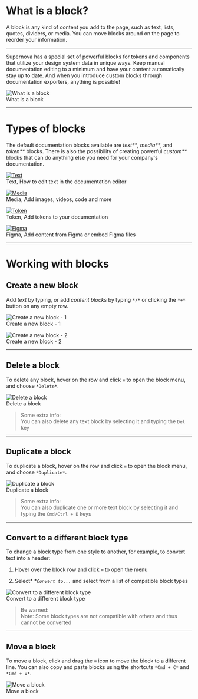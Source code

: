 
# What is a block?

A block is any kind of content you add to the page, such as text, lists, quotes, dividers, or media. You can move blocks around on the page to reorder your information.

---

Supernova has a special set of powerful blocks for tokens and components that utilize your design system data in unique ways. Keep manual documentation editing to a minimum and have your content automatically stay up to date. And when you introduce custom blocks through documentation exporters, anything is possible!

  
![What is a block](https://studio-assets.supernova.io/design-systems/6475/015815b5-1196-4e73-b3f5-f905831709a1.png?Expires=1972252800&Policy=eyJTdGF0ZW1lbnQiOlt7IlJlc291cmNlIjoiaHR0cHM6Ly9zdHVkaW8tYXNzZXRzLnN1cGVybm92YS5pby9kZXNpZ24tc3lzdGVtcy82NDc1LzAxNTgxNWI1LTExOTYtNGU3My1iM2Y1LWY5MDU4MzE3MDlhMS5wbmciLCJDb25kaXRpb24iOnsiRGF0ZUxlc3NUaGFuIjp7IkFXUzpFcG9jaFRpbWUiOjE5NzIyNTI4MDB9fX1dfQ__&Signature=TIcoFqroVLduSF0iHkrAOlUNM4EHSukctt2w47v0FNe7~ADXlOiCKGj8AH0iaPC3JTz2PE0alkaH3ZU5SiN3YxGtG4NjFDtjhr8YE-MKESvfMhR~mOpC8ZF3vARE1MGtocEXbK7T4w4tbOrLkx4PIXrCw9ftMZ7asvc8a93N0vWRD8JDr7O1RCYt42pUN367Uv4y4S12kmlgsRi6y0VEfQXt4A9o-3BI8VbfbR4SeThkPxnyIc5xrfcDOs2WtSOjvGXhLJmT6S1cY4fJTinxVedsxK3RS1-dOvAUKySRiMggCVHM7QpAXgADsJPc2r9ZjyotvDTCkiYw9wYTaisvQw__&Key-Pair-Id=APKAJGK34LCCAUR7N6LA)  
What is a block  


---

# Types of blocks

The default documentation blocks available are _text**_, _media**_, and _token**_ blocks. There is also the possibility of creating powerful _custom**_ blocks that can do anything else you need for your company's documentation.

  
[![Text](https://studio-assets.supernova.io/design-systems/6475/2f4ea262-ff12-4980-ab05-3c7f067725d5.png?Expires=1972252800&Policy=eyJTdGF0ZW1lbnQiOlt7IlJlc291cmNlIjoiaHR0cHM6Ly9zdHVkaW8tYXNzZXRzLnN1cGVybm92YS5pby9kZXNpZ24tc3lzdGVtcy82NDc1LzJmNGVhMjYyLWZmMTItNDk4MC1hYjA1LTNjN2YwNjc3MjVkNS5wbmciLCJDb25kaXRpb24iOnsiRGF0ZUxlc3NUaGFuIjp7IkFXUzpFcG9jaFRpbWUiOjE5NzIyNTI4MDB9fX1dfQ__&Signature=fK9rKVr2NpB9X8rMVT~SsbNyzA-Pe0bJvasIF4A44N8mdJ4aXb8egrrCgyhIbG2IJHt51QzqFEakUbUN3sbEgqoHi~2OPVC58hK9pF-vTXlIbGUf8VlChG~l9j2d1ZenCaqTSQ9fH0zhM7OtN0Z8Z3wU3k19ZxcGNJEn-4INEbOsd4CJ860kITfxRDaQJeZLtC6EUAyXX5yWniO8qJ45893S6jYtJyAeHNUdHcfuBloAt-E8cLDMElE0AYF9JI93gu5VA2emz-Py9c87OqTmLuZkkhKRA45piSwXyosRpPC9ZvtCHA0jUQL26qPZkvP9QTMEouSDgq-pPUSEBXBJNw__&Key-Pair-Id=APKAJGK34LCCAUR7N6LA)](../documentation/types-of-blocks/text/text.md)  
Text, How to edit text in the documentation editor  
  
[![Media](https://studio-assets.supernova.io/design-systems/6475/3ca092e6-9b7f-4fcf-86e6-0b990d7cffa7.png?Expires=1972252800&Policy=eyJTdGF0ZW1lbnQiOlt7IlJlc291cmNlIjoiaHR0cHM6Ly9zdHVkaW8tYXNzZXRzLnN1cGVybm92YS5pby9kZXNpZ24tc3lzdGVtcy82NDc1LzNjYTA5MmU2LTliN2YtNGZjZi04NmU2LTBiOTkwZDdjZmZhNy5wbmciLCJDb25kaXRpb24iOnsiRGF0ZUxlc3NUaGFuIjp7IkFXUzpFcG9jaFRpbWUiOjE5NzIyNTI4MDB9fX1dfQ__&Signature=TlqNgz9LEe-KQBqPCO8o2mdICaT5rmp6p4g6SLDBmFClLWr3~mh~bK6mOyYX4d7tVuiZBv4GUa9X5KYfE6W~u3b3fsBMyNuZ9N1v~7w38iSzcJry4iGdwfUfw0x9xIhdYHEroWXKE6~FC3V~o9LhJ5rwoERKL8UkgDg64lpF659QjwsTS8FU-2RZXeqPdEHz-ZZhHo0txhIkBasfN0nCzJ1WkBezz0e-NYPEq3g1Giot-fxQsUe1rjwHCTZjH0octSjfozgW4z8jybb99m9IBr8hrueGceuCZkD1woPjBt6s-EvP9UulgOH4eB5RxyX5uOXN0Cg-gcUu~fV7hnzd8g__&Key-Pair-Id=APKAJGK34LCCAUR7N6LA)](../documentation/types-of-blocks/image/image-1.md)  
Media, Add images, videos, code and more  
  
[![Token](https://studio-assets.supernova.io/design-systems/6475/e7994c42-b222-498b-a5dc-ec04af7d1eac.png?Expires=1972252800&Policy=eyJTdGF0ZW1lbnQiOlt7IlJlc291cmNlIjoiaHR0cHM6Ly9zdHVkaW8tYXNzZXRzLnN1cGVybm92YS5pby9kZXNpZ24tc3lzdGVtcy82NDc1L2U3OTk0YzQyLWIyMjItNDk4Yi1hNWRjLWVjMDRhZjdkMWVhYy5wbmciLCJDb25kaXRpb24iOnsiRGF0ZUxlc3NUaGFuIjp7IkFXUzpFcG9jaFRpbWUiOjE5NzIyNTI4MDB9fX1dfQ__&Signature=lMljzv355ILXSCKkNUfhQuM9XmDKihOt-8loCXljXnmE3hpPhViWe3fI7i7L77083ssayLyfBj5gcxLBSRkZQgKlaS3zXRtizL8-IlqzjC6QWK3t1t~S5N30-ca6lRiEnQN4AT9mwkN1La03TCzFfo0j8o7jWaoAgPRubqw457uCBp6mmFymg4QI5QG4Ytqa-L0y3t6lRI8XdkLAYs3Y8GSbNWE2bpkAJzN0I61Ou3iE8V2470nTytUljiV-UMfpboxNYtDU4yP-~67OnSpvlde3JceLNeYZrzLvXFfpP25zykouTQOCLiFUqjFV1A~AFuv6BghZndtM2JBREh8WxA__&Key-Pair-Id=APKAJGK34LCCAUR7N6LA)](../documentation/types-of-blocks/tokens/general.md)  
Token, Add tokens to your documentation  
  
[![Figma](https://studio-assets.supernova.io/design-systems/6475/3e5f0379-f783-453f-b6c6-4d8e46d179ec.png?Expires=1972252800&Policy=eyJTdGF0ZW1lbnQiOlt7IlJlc291cmNlIjoiaHR0cHM6Ly9zdHVkaW8tYXNzZXRzLnN1cGVybm92YS5pby9kZXNpZ24tc3lzdGVtcy82NDc1LzNlNWYwMzc5LWY3ODMtNDUzZi1iNmM2LTRkOGU0NmQxNzllYy5wbmciLCJDb25kaXRpb24iOnsiRGF0ZUxlc3NUaGFuIjp7IkFXUzpFcG9jaFRpbWUiOjE5NzIyNTI4MDB9fX1dfQ__&Signature=BYK6Ztd417Z9X-eZUAFmtEQwx2Sdlni7hgxfJrnKKqPAMzMYVKC2bCVZN6Kiy3avMIROHe6e9AqudpyE90vf0gdUpqjZtx0uC-sbFru1IwTnpJ14NgWJfew-NRtYlBTuYBKIqk605VC-copfgYx4fuVq0Z1-HfRLKEw1DcHjtkgWY7brBakBmeycF-EDW42KHpwYI8DRL9zP~2l6vlw-TYENphUZoefX~iJSI3rwbTtOqDAL-f8HCk337QWki1qVjQbRbDLWRRAqCzrU7IR-kNvgrTQuS2C0RXj~fy45gAUW5nVWOElGpJhmmh3S3twx5ah7Lk5UIoL--PJDcdFKBw__&Key-Pair-Id=APKAJGK34LCCAUR7N6LA)](../documentation/types-of-blocks/image/render-figma-frame.md)  
Figma, Add content from Figma or embed Figma files  
  


---

# Working with blocks

## Create a new block

Add *text* by typing, or add *content blocks* by typing `*/*` or clicking the `*+*` button on any empty row.

  
![Create a new block - 1](https://studio-assets.supernova.io/design-systems/6475/e79c923f-78e9-4d3c-8588-4b0bc0e680d1.png?Expires=1972252800&Policy=eyJTdGF0ZW1lbnQiOlt7IlJlc291cmNlIjoiaHR0cHM6Ly9zdHVkaW8tYXNzZXRzLnN1cGVybm92YS5pby9kZXNpZ24tc3lzdGVtcy82NDc1L2U3OWM5MjNmLTc4ZTktNGQzYy04NTg4LTRiMGJjMGU2ODBkMS5wbmciLCJDb25kaXRpb24iOnsiRGF0ZUxlc3NUaGFuIjp7IkFXUzpFcG9jaFRpbWUiOjE5NzIyNTI4MDB9fX1dfQ__&Signature=Cu5hIFhSOvhe2kz0v0sQ-TyHhN9wAO6uDGjpsl-tSCmR1lYjHwtB6i8nFhuLnGNcxA8L~YuLXSMYwrPBQvgKbFgEZy5WVE3tiQ5f9h7QSaOipfknuwwrCf-ZsiCxiX0YKS0S1QbDbrJIgU4XKA6e4IgQSdUeyUZpfRlDsDY9vYUvTlXqpZnpHBBMty6~y~uwFQycMNYO2BK2ex2Vg2iyFLeo7aeix2ek5eltM5pipQ7KXgFNYoLkUFUWEXgxk2KEKsH5dZMaS4m4SM8d7XzfSEuWYeDpEGEFCfbH5UYUodQU-bvs6d13DJk3KOE30~-~WWcb7jQDQdE5b~oSGnHP5Q__&Key-Pair-Id=APKAJGK34LCCAUR7N6LA)  
Create a new block - 1  


  
![Create a new block - 2](https://studio-assets.supernova.io/design-systems/6475/6428631b-0047-442a-bceb-d22e996e7f42.png?Expires=1972252800&Policy=eyJTdGF0ZW1lbnQiOlt7IlJlc291cmNlIjoiaHR0cHM6Ly9zdHVkaW8tYXNzZXRzLnN1cGVybm92YS5pby9kZXNpZ24tc3lzdGVtcy82NDc1LzY0Mjg2MzFiLTAwNDctNDQyYS1iY2ViLWQyMmU5OTZlN2Y0Mi5wbmciLCJDb25kaXRpb24iOnsiRGF0ZUxlc3NUaGFuIjp7IkFXUzpFcG9jaFRpbWUiOjE5NzIyNTI4MDB9fX1dfQ__&Signature=bqM4zmFrzERQvtWpY3qKLJA4cNKwqIN8lnpmEn9BIGFKdb-gMyrUQOxaDH3U1eGLf4~A0IQZv38Llqm-zCetYnbh6u53LtnktmgRYa60CIIuI815O26Ner30wEXf8sEH9wG88MYTdmrwIYkBLWi7PVkF4jT4mym9wLFjVDJzZuqV5VS9cK5guIwNCYa1Ln9nTFaf533bI1A2JdO4l2XtQNjo9GjDC2hoJk-KZqCwTty14zbZ~GtpB-VGlXGqEzTIoytLCZwugO2nE2oNNKO2BszGPuWf9fvm5fojTw6ZKc-Z9mYWSa2SqfG19f5GQVc1SjuvShD67jGCyyV2P-FwbQ__&Key-Pair-Id=APKAJGK34LCCAUR7N6LA)  
Create a new block - 2  


---

## Delete a block

To delete any block, hover on the row and click *`≡`* to open the block menu, and choose `*Delete*`. 

  
![Delete a block](https://studio-assets.supernova.io/design-systems/6475/cf239060-6d10-477c-9d88-876b326809f3.png?Expires=1972252800&Policy=eyJTdGF0ZW1lbnQiOlt7IlJlc291cmNlIjoiaHR0cHM6Ly9zdHVkaW8tYXNzZXRzLnN1cGVybm92YS5pby9kZXNpZ24tc3lzdGVtcy82NDc1L2NmMjM5MDYwLTZkMTAtNDc3Yy05ZDg4LTg3NmIzMjY4MDlmMy5wbmciLCJDb25kaXRpb24iOnsiRGF0ZUxlc3NUaGFuIjp7IkFXUzpFcG9jaFRpbWUiOjE5NzIyNTI4MDB9fX1dfQ__&Signature=PfBigilKIYgJSSaTxDxVN59mdaR-0xTDzWY2eVNJJdtIUkqSAlI2LBlUnhZ~hnXq8RTENxbJRjBPzHBkwrpSvt9-GPZ5eG~EZ0fOEok8TEe8Ix0Y61Sh43mzXlROoJdSjjm20wO-NjA7FAP-Cidv1TZ0o7wh5SUEKzm9DbpGkRkh4M8EOXeYdwPo6UM4i6tjG-T7mY6JmTE8gF3DFOlxzurcLdR-IDlKjPWE8eBLHHpyDx6P4fMhb6LGdJlF9GwoYA-zgsKwuybm0FE72UcvIPqvazSOIIh7u9mR4bQKG03GVBPTCFQZF5Rl75wHQAhN87wPv1RT-Y9OWuNaEXFgXQ__&Key-Pair-Id=APKAJGK34LCCAUR7N6LA)  
Delete a block  


> Some extra info:  
> You can also delete any text block by selecting it and typing the `Del` key

---

## Duplicate a block

To duplicate a block, hover on the row and click *`≡`* to open the block menu, and choose `*Duplicate*`. 

  
![Duplicate a block](https://studio-assets.supernova.io/design-systems/6475/ddd06c6b-5c51-48f9-ae4a-0f34a8c228ff.png?Expires=1972252800&Policy=eyJTdGF0ZW1lbnQiOlt7IlJlc291cmNlIjoiaHR0cHM6Ly9zdHVkaW8tYXNzZXRzLnN1cGVybm92YS5pby9kZXNpZ24tc3lzdGVtcy82NDc1L2RkZDA2YzZiLTVjNTEtNDhmOS1hZTRhLTBmMzRhOGMyMjhmZi5wbmciLCJDb25kaXRpb24iOnsiRGF0ZUxlc3NUaGFuIjp7IkFXUzpFcG9jaFRpbWUiOjE5NzIyNTI4MDB9fX1dfQ__&Signature=ia8C2Ult413z0~sWhzfEQCNt592F4XuEjgtf-1~qsOGk0bh2-qlZiaEemG~4kBK9eDL-opzxj4Sa8i~rrjAq0zKLx44mbMiY9O3Jp3xVQBMLjaY01kvF4ZzBMkE7JzWva6DTtLdJaZWSNGVaG8Rv-aCNdwbpr7AhF5P0weVK7PHgLiAgmnJAuPiVaY070beoq~D9HouI1RnEUcT8WVOS5xrM-DYlbEZumI6jBdM2aZy4q8NmKIuY2LqhFkXn9D2l9yqJuh1720uaxuEKGYtlsGiR~gcDfJ~tEqyQM2hHXmsy7Mi5Qm5AfDuizns8A7IHawYQITXxXnCM8Zk8Mod3eQ__&Key-Pair-Id=APKAJGK34LCCAUR7N6LA)  
Duplicate a block  


> Some extra info:  
> You can also duplicate one or more text block by selecting it and typing the `Cmd/Ctrl + D` keys

---

## Convert to a different block type

To change a block type from one style to another, for example, to convert text into a header:

1. Hover over the block row and click *`≡`* to open the menu

1. Select* **`Convert to...`* and select from a list of compatible block types

  
![Convert to a different block type](https://studio-assets.supernova.io/design-systems/6475/9a548f49-317e-42a4-9060-9c433811c202.png?Expires=1972252800&Policy=eyJTdGF0ZW1lbnQiOlt7IlJlc291cmNlIjoiaHR0cHM6Ly9zdHVkaW8tYXNzZXRzLnN1cGVybm92YS5pby9kZXNpZ24tc3lzdGVtcy82NDc1LzlhNTQ4ZjQ5LTMxN2UtNDJhNC05MDYwLTljNDMzODExYzIwMi5wbmciLCJDb25kaXRpb24iOnsiRGF0ZUxlc3NUaGFuIjp7IkFXUzpFcG9jaFRpbWUiOjE5NzIyNTI4MDB9fX1dfQ__&Signature=LfA5MRD~ywnzcUk89yCTu3OnnQo4cGEikBnv~PNxhCcw59dfmssXcnbsz4R~Njc2C8zfbqLyoNVguZyihf6yU9i-wk4LOM63FrD3C2tmucuuRnsJVfamH9Gv6GJrKpuUukFKNDZxoguAlQZmljZ8JSjvDtmwtCjvxHz5jsQAxNmLV6f3CAtFTyQAAzz22X0znotiyEtNijiMTH-pM58H1GvSJl0FJcPlzfxAtucMQ5E9I-RCHUlcTyNb7QAFktsZWnzfgq2V07aTl3DPjYIAIUjSH2X-N31pyv59dphj4nriH2ucDbb2JIIgaJl6GdEYNdY9aTnTvSArabSSgSStdA__&Key-Pair-Id=APKAJGK34LCCAUR7N6LA)  
Convert to a different block type  


> Be warned:  
> Note: Some block types are not compatible with others and thus cannot be converted

---

## Move a block

To move a block, click and drag the *`≡`* icon to move the block to a different line. You can also copy and paste blocks using the shortcuts `*Cmd + C*` and `*Cmd + V*`.

  
![Move a block](https://studio-assets.supernova.io/design-systems/6475/3a762060-e3d4-4efa-9c70-432ecfd22489.png?Expires=1972252800&Policy=eyJTdGF0ZW1lbnQiOlt7IlJlc291cmNlIjoiaHR0cHM6Ly9zdHVkaW8tYXNzZXRzLnN1cGVybm92YS5pby9kZXNpZ24tc3lzdGVtcy82NDc1LzNhNzYyMDYwLWUzZDQtNGVmYS05YzcwLTQzMmVjZmQyMjQ4OS5wbmciLCJDb25kaXRpb24iOnsiRGF0ZUxlc3NUaGFuIjp7IkFXUzpFcG9jaFRpbWUiOjE5NzIyNTI4MDB9fX1dfQ__&Signature=C6gIkmu0T~T56lMnI~ksuZIQaaWN6WH7-uS2OMyk9unseKuLaAUXTjXHYVTJtlZdjioEZy-Da9bPC0O157is6fkjeJEfA2MrhRBeSRW1hx5SjEwpYCUCxxnJSV7wH4hnia~rFwjAqEMVaktl7uxjtinILvEkI9KTG1JD~oNyL3RlmkS3DtEF9cgnu0FQW86YdKvsjLW6es9JCVsMIQutyyef4svzunMyBvC5d6ZCLj6jOoTcgIMKy7PaXusPZUhJVN-WTB0-pBCbafkzUqbNWjYDpDXQQ-OufPbNT-hYtM0NhSEY3nPzCmzuDp~uaxm~dlnJb4Fgxn~KpxPbnPVYhQ__&Key-Pair-Id=APKAJGK34LCCAUR7N6LA)  
Move a block  
